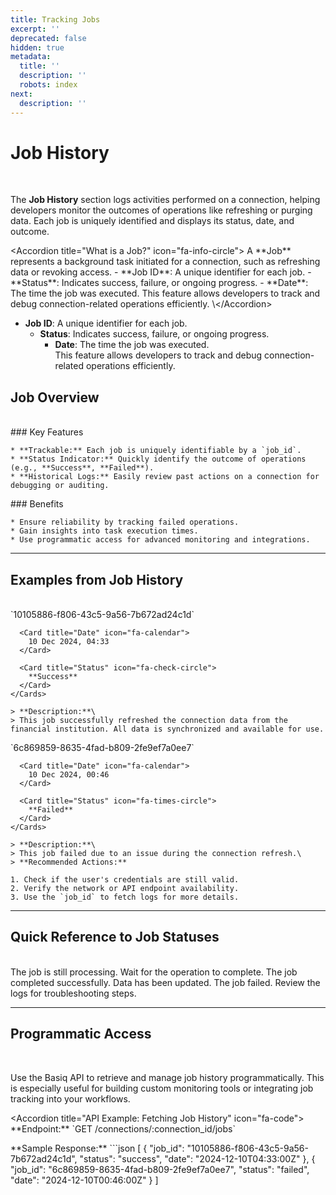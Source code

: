 ```yaml
---
title: Tracking Jobs
excerpt: ''
deprecated: false
hidden: true
metadata:
  title: ''
  description: ''
  robots: index
next:
  description: ''
---
```

# Job History

<br />

The **Job History** section logs activities performed on a connection, helping developers monitor the outcomes of operations like refreshing or purging data. Each job is uniquely identified and displays its status, date, and outcome.

\<Accordion title="What is a Job?" icon="fa-info-circle">
&#x20; A \*\*Job\*\* represents a background task initiated for a connection, such as refreshing data or revoking access. &#x20;
&#x9;
&#x9;\- \*\*Job ID\*\*: A unique identifier for each job.
&#x20; \- \*\*Status\*\*: Indicates success, failure, or ongoing progress.
&#x20; \- \*\*Date\*\*: The time the job was executed.
&#x9;
This feature allows developers to track and debug connection-related operations efficiently.
&#x20;&#x20;
\\\</Accordion>

* **Job ID**: A unique identifier for each job.
  * **Status**: Indicates success, failure, or ongoing progress.
    * **Date**: The time the job was executed.
      <br />
      This feature allows developers to track and debug connection-related operations efficiently.
      <br />

## Job Overview

<br />

<Columns layout="auto">
  <Column>
    ### Key Features

    * **Trackable:** Each job is uniquely identifiable by a `job_id`.
    * **Status Indicator:** Quickly identify the outcome of operations (e.g., **Success**, **Failed**).
    * **Historical Logs:** Easily review past actions on a connection for debugging or auditing.
  </Column>

  <Column>
    ### Benefits

    * Ensure reliability by tracking failed operations.
    * Gain insights into task execution times.
    * Use programmatic access for advanced monitoring and integrations.
  </Column>
</Columns>

***

## Examples from Job History

<br />

<Tabs>
  <Tab title="Successful Job">
    <Cards columns={2}>
      <Card title="Job ID" icon="fa-tag">
        `10105886-f806-43c5-9a56-7b672ad24c1d`
      </Card>

      <Card title="Date" icon="fa-calendar">
        10 Dec 2024, 04:33
      </Card>

      <Card title="Status" icon="fa-check-circle">
        **Success**
      </Card>
    </Cards>

    > **Description:**\
    > This job successfully refreshed the connection data from the financial institution. All data is synchronized and available for use.
  </Tab>

  <Tab title="Failed Job">
    <Cards columns={2}>
      <Card title="Job ID" icon="fa-tag">
        `6c869859-8635-4fad-b809-2fe9ef7a0ee7`
      </Card>

      <Card title="Date" icon="fa-calendar">
        10 Dec 2024, 00:46
      </Card>

      <Card title="Status" icon="fa-times-circle">
        **Failed**
      </Card>
    </Cards>

    > **Description:**\
    > This job failed due to an issue during the connection refresh.\
    > **Recommended Actions:**

    1. Check if the user's credentials are still valid.
    2. Verify the network or API endpoint availability.
    3. Use the `job_id` to fetch logs for more details.
  </Tab>
</Tabs>

***

## Quick Reference to Job Statuses

<br />

<Cards columns={3}>
  <Card title="Pending" icon="fa-clock">
    The job is still processing. Wait for the operation to complete.
  </Card>

  <Card title="Success" icon="fa-check-circle">
    The job completed successfully. Data has been updated.
  </Card>

  <Card title="Failed" icon="fa-times-circle">
    The job failed. Review the logs for troubleshooting steps.
  </Card>
</Cards>

***

## Programmatic Access

<br />

Use the Basiq API to retrieve and manage job history programmatically. This is especially useful for building custom monitoring tools or integrating job tracking into your workflows.

\<Accordion title="API Example: Fetching Job History" icon="fa-code">
&#x20; \*\*Endpoint:\*\* &#x20;
&#x20; \`GET /connections/:connection\_id/jobs\` &#x20;

&#x20; \*\*Sample Response:\*\*
&#x20; \`\`\`json
&#x20; \[
&#x20;   \{
&#x20;     "job\_id": "10105886-f806-43c5-9a56-7b672ad24c1d",
&#x20;     "status": "success",
&#x20;     "date": "2024-12-10T04:33:00Z"
&#x20;   },
&#x20;   \{
&#x20;     "job\_id": "6c869859-8635-4fad-b809-2fe9ef7a0ee7",
&#x20;     "status": "failed",
&#x20;     "date": "2024-12-10T00:46:00Z"
&#x20;   }
&#x20; ]